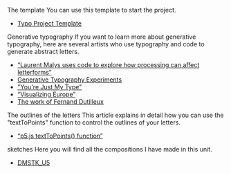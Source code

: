 The template
You can use this template to start the project.
* [Typo Project Template](https://editor.p5js.org/domestika_julien/sketches/it7dBFaG0)

Generative typography
If you want to learn more about generative typography, here are several artists who use typography and code to generate abstract letters.
* [“Laurent Malys uses code to explore how processing can affect letterforms”](https://www.itsnicethat.com/articles/laurent-malys-digital-graphic-design-070219)
* [Generative Typography Experiments](https://www.syedrezaali.com/generative-typography-experiments/)
* ["You're Just My Type"](https://www.flickr.com/photos/jonobr1/sets/72157622613991424/)
* [“Visualizing Europe”](http://generative-typografie.de/)
* [The work of Fernand Dutilleux](https://www.behance.net/fernandDutilleux)

The outlines of the letters
This article explains in detail how you can use the "textToPoints" function to control the outlines of your letters.
* [“p5.js textToPoints() function”](https://erraticgenerator.com/blog/p5js-texttopoints-function/)

sketches
Here you will find all the compositions I have made in this unit.
* [DMSTK_U5](https://editor.p5js.org/domestika_julien/collections/7UyX4xW1vB)
